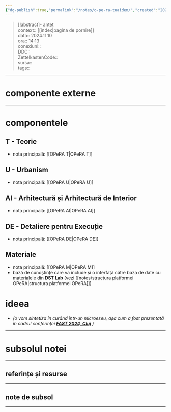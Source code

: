 ```yaml
---
{"dg-publish":true,"permalink":"/notes/o-pe-ra-tuaidem/","created":"2025-01-23T15:11:49.889+02:00","updated":"2025-01-15T06:43:31.553+02:00"}
---
```


> [!abstract]- antet  
> context:: [[index\|pagina de pornire]]   
> data:: 2024.11.10  
> ora:: 14:13  
> conexiuni::  
> DDC::  
> ZettelkastenCode::  
> sursa::  
> tags::  


---
# componente externe  

---

# componentele  
## T - Teorie  
- nota principală: [[OPeRA T\|OPeRA T]]  
## U - Urbanism  
- nota principală: [[OPeRA U\|OPeRA U]]  
## AI - Arhitectură și Arhitectură de Interior  
- nota principală: [[OPeRA AI\|OPeRA AI]]  
## DE - Detaliere pentru Execuție  
- nota principală: [[OPeRA DE\|OPeRA DE]]  
## Materiale  
- nota principală: [[OPeRA M\|OPeRA M]]  
- bază de cunoștințe care va include și o interfață către baza de date cu materialele din **DST Lab** (vezi [[notes/structura platformei OPeRA\|structura platformei OPeRA]])

# ideea  
- *(o vom sintetiza în curând într-un microeseu, așa cum a fost prezentată în cadrul conferinței **[FAST 2024, Cluj](https://fast.oar.archi/home/conferinta-stiintifica-fast/)** )*  


---
# subsolul notei
---
## referințe și resurse


---
## note de subsol
---


